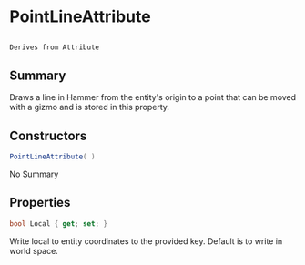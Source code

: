 # PointLineAttribute

## 
```c#
Derives from Attribute
```

## Summary

Draws a line in Hammer from the entity's origin to a point that can be moved with a gizmo and is stored in this property.
## Constructors

```c#
PointLineAttribute( ) 
```
No Summary
## Properties

```c#
bool Local { get; set; } 
```
Write local to entity coordinates to the provided key. Default is to write in world space.

